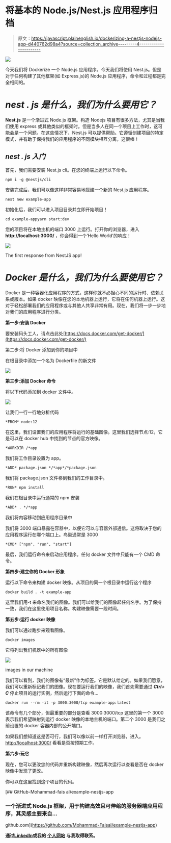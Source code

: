 # 将基本的 Node.js/Nest.js 应用程序归档

> 原文：<https://javascript.plainenglish.io/dockerizing-a-nestjs-nodejs-app-d440762d98a4?source=collection_archive---------4----------------------->

![](img/d17abc1e5af287be96cc22ce78c266fc.png)

今天我们将 Dockerize 一个 Node.js 应用程序。今天我们将使用 Nest.js。但是对于任何构建了其他框架(如 Express.js)的 Node.js 应用程序，命令和过程都是完全相同的。

# ***nest . js 是什么，我们为什么要用它？***

**Nest.js** 是一个渐进式 Node.js 框架。构造 Nodejs 项目有很多方法，尤其是当我们使用 express 或其他类似的框架时。但是当多人在同一个项目上工作时，这可能会是一个问题。在这些情况下，Nest.js 可以提供帮助。它遵循创建项目的特定模式，并有助于保持我们的应用程序的不同模块相互分离，这很棒！

## ***nest . js 入门***

首先，我们需要安装 Nest.js cli。在您的终端上运行以下命令。

```
npm i -g @nestjs/cli
```

安装完成后，我们可以像这样非常容易地搭建一个新的 Nest.js 应用程序。

```
nest new example-app
```

初始化后，我们可以进入项目目录并立即开始项目！

```
cd example-appyarn start:dev
```

您的项目将在本地主机的端口 3000 上运行。打开你的浏览器，进入 **http://localhost:3000/** ，你会得到一个‘Hello World’的响应！

![](img/5e9827a821cb0b7e0c1ed45f87a88609.png)

The first response from NestJS app!

# ***Docker 是什么，我们为什么要使用它？***

Docker 是一种容器化应用程序的方式，这样你就不必担心不同的运行时、依赖关系或版本。如果 docker 映像在您的本地机器上运行，它将在任何机器上运行。这对于轻松部署我们的应用程序或与其他人共享非常有用。现在，我们将一步一步地对我们的应用程序进行分类。

**第一步:安装 Docker**

要安装码头工人，请点击此处[https://docs.docker.com/get-docker/](https://docs.docker.com/get-docker/)

第二步:将 Docker 添加到你的项目中

在根目录中添加一个名为 Dockerfile 的新文件

![](img/725efeb0c988ab8be922bc451cb6c180.png)

**第三步:添加 Docker 命令**

将以下代码添加到 docker 文件中。

![](img/04a6f31d5d2b17b1f58a821e8a6ad62a.png)

让我们一行一行地分析代码

```
*FROM* node:12
```

在这里，我们设置我们的应用程序将运行的基础图像。这里我们选择节点:12，它是可以在 docker hub 中找到的节点的官方映像。

```
*WORKDIR /*app
```

我们将工作目录设置为 app。

```
*ADD* package.json */*app*/*package.json
```

我们将 package.json 文件移到我们的工作目录中。

```
*RUN* npm install
```

我们在根目录中运行通常的 npm 安装

```
*ADD* . */*app
```

我们将内容移动到应用程序目录中

我们将 3000 端口暴露在容器中，以便它可以与容器外部通信。这将取决于您的应用程序运行在哪个端口上。鸟巢通常是 3000

```
*CMD* ["npm", "run", "start"]
```

最后，我们运行命令来启动应用程序。任何 docker 文件中只能有一个 CMD 命令。

**第四步:建立你的 Docker 形象**

运行以下命令来构建 docker 映像。从项目的同一个根目录中运行这个程序

```
docker build . -t example-app
```

这里我们用-t 来命名我们的图像。我们可以给我们的图像起任何名字。为了保持一致，我们在这里使用项目名称。构建映像需要一段时间。

**第五步:运行 docker 映像**

我们可以通过跑步来观看图像。

```
docker images
```

它将列出我们机器中的所有图像

![](img/7668be8e9b25ac7f0fe34daabed075ae.png)

images in our machine

我们可以看到，我们的图像有“最新”作为标签。它是默认给定的。如果我们愿意，我们可以重新标记我们的图像。现在要运行我们的映像，我们首先需要通过 ***Ctrl+ C*** 停止项目的运行实例，然后运行下面的命令…

```
docker run --rm -it -p 3000:3000/tcp example-app:latest
```

该命令有几个部分，但最重要的部分是查看 3000:3000/tcp 这里的第一个 3000 表示我们希望映射到运行 docker 映像的本地主机的端口。第二个 3000 是我们之前设置的 docker 容器内部的公开端口。

如果我们想知道这是否可行，我们可以像以前一样打开浏览器，进入。 [http://localhost:3000/](http://localhost:3000/) 看看是否按预期工作。

**第六步:玩它**

现在，您可以更改您的代码并重新构建映像，然后再次运行以查看是否在 docker 映像中发现了更改。

你可以在这里找到这个项目的代码。

[](https://github.com/Mohammad-Faisal/example-nestjs-app) [## GitHub-Mohammad-fais al/example-nestjs-app

### 一个渐进式 Node.js 框架，用于构建高效且可伸缩的服务器端应用程序，其灵感主要来自…

github.com](https://github.com/Mohammad-Faisal/example-nestjs-app) 

**通过**[**LinkedIn**](https://www.linkedin.com/in/56faisal/)**或我的** [**个人网站**](https://www.mohammadfaisal.dev/) **与我取得联系。**